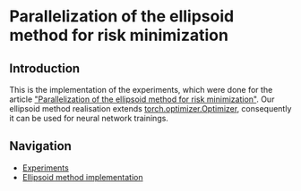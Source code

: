 # Parallelization of the ellipsoid method for risk minimization

## Introduction

This is the implementation of the experiments, which were done for the article ["Parallelization of the ellipsoid method for risk minimization"](link_hear). 
Our ellipsoid method realisation extends [torch.optimizer.Optimizer](https://pytorch.org/docs/stable/_modules/torch/optim/optimizer.html#Optimizer), consequently it can be used for neural network trainings.

## Navigation

- [Experiments](ellipsoid_experiment.ipynb)
- [Ellipsoid method implementation](ellipsoid_method.py)
